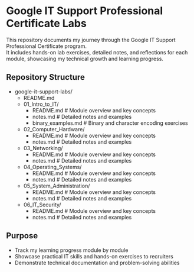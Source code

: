 # Google IT Support Professional Certificate Labs

This repository documents my journey through the Google IT Support Professional Certificate program.  
It includes hands-on lab exercises, detailed notes, and reflections for each module, showcasing my technical growth and learning progress.

## Repository Structure

- google-it-support-labs/
  - README.md
  - 01_Intro_to_IT/
    - README.md        # Module overview and key concepts
    - notes.md         # Detailed notes and examples
    - binary_examples.md  # Binary and character encoding exercises
  - 02_Computer_Hardware/
    - README.md        # Module overview and key concepts
    - notes.md         # Detailed notes and examples
  - 03_Networking/
    - README.md        # Module overview and key concepts
    - notes.md         # Detailed notes and examples
  - 04_Operating_Systems/
    - README.md        # Module overview and key concepts
    - notes.md         # Detailed notes and examples
  - 05_System_Administration/
    - README.md        # Module overview and key concepts
    - notes.md         # Detailed notes and examples
  - 06_IT_Security/
    - README.md        # Module overview and key concepts
    - notes.md         # Detailed notes and examples

## Purpose

- Track my learning progress module by module
- Showcase practical IT skills and hands-on exercises to recruiters
- Demonstrate technical documentation and problem-solving abilities

